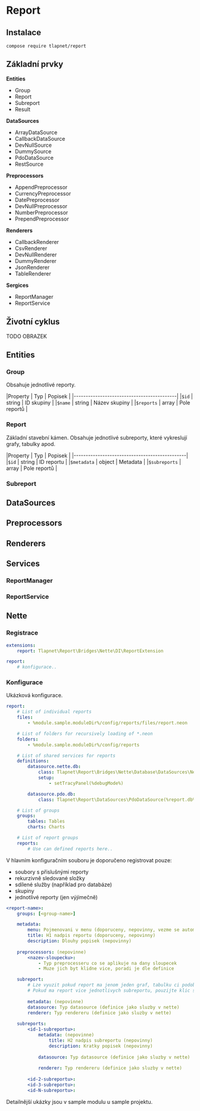 # Report

## Instalace

```
compose require tlapnet/report
```

## Základní prvky

**Entities**
- Group
- Report
- Subreport
- Result

**DataSources**
- ArrayDataSource
- CallbackDataSource
- DevNullSource
- DummySource
- PdoDataSource
- RestSource

**Preprocessors**
- AppendPreprocessor
- CurrencyPreprocessor
- DatePreprocessor
- DevNullPreprocessor
- NumberPreprocessor
- PrependPreprocessor

**Renderers**
- CallbackRenderer
- CsvRenderer
- DevNullRenderer
- DummyRenderer
- JsonRenderer
- TableRenderer

**Sergices**
- ReportManager
- ReportService

## Životní cyklus

TODO OBRAZEK

## Entities

### Group

Obsahuje jednotlivé reporty.

|Property   | Typ       | Popisek           | 
|-------------------------------------------|
|`$id`      | string    | ID skupiny        |
|`$name`    | string    | Název skupiny     |
|`$reports` | array     | Pole reportů      |

### Report

Základní stavební kámen. Obsahuje jednotlivé subreporty, které vykreslují 
grafy, tabulky apod.

|Property       | Typ       | Popisek           | 
|-----------------------------------------------|
|`$id`          | string    | ID reportu        |
|`$metadata`    | object    | Metadata          |
|`$subreports`  | array     | Pole reportů      |

### Subreport

## DataSources

## Preprocessors

## Renderers

## Services

### ReportManager

### ReportService

## Nette

### Registrace

```yaml
extensions:
    report: Tlapnet\Report\Bridges\Nette\DI\ReportExtension
```

```yaml
report:
    # konfigurace..
```

### Konfigurace

Ukázková konfigurace.

```yaml
report:
	# List of individual reports
	files:
		- %module.sample.moduleDir%/config/reports/files/report.neon

	# List of folders for recursively loading of *.neon
	folders:
		- %module.sample.moduleDir%/config/reports

	# List of shared services for reports
	definitions:
		datasource.nette.db:
			class: Tlapnet\Report\Bridges\Nette\Database\DataSources\NetteDatabaseDataSource(%report.db%)
			setup:
				- setTracyPanel(%debugMode%)

		datasource.pdo.db:
			class: Tlapnet\Report\DataSources\PdoDataSource(%report.db%)

	# List of groups
	groups:
		tables: Tables
		charts: Charts

	# List of report groups
	reports:
		# Use can defined reports here..
```

V hlavním konfiguračním souboru je doporučeno registrovat pouze:

- soubory s přislušnými reporty
- rekurzivně sledované složky
- sdílené služby (například pro databáze)
- skupiny
- jednotlivé reporty (jen výjímečně)

```yaml
<report-name>:
	groups: [<group-name>]

	metadata:
		menu: Pojmenovani v menu (doporuceny, nepovinny, vezme se automaticky z nazvu reportu)
        title: H1 nadpis reportu (doporuceny, nepovinny)
        description: Dlouhy popisek (nepovinny)
        
    preprocessors: (nepovinne)
        <nazev-sloupecku>:
            - Typ preprocesseru co se aplikuje na dany sloupecek
            - Muze jich byt klidne vice, poradi je dle definice

    subreport:
        # Lze vyuzit pokud report ma jenom jeden graf, tabulku ci podobne
        # Pokud ma report vice jednotlivych subreportu, pouzijte klic subreports
        
        metadata: (nepovinne)
        datasource: Typ datasource (definice jako sluzby v nette)
        renderer: Typ rendereru (definice jako sluzby v nette)
        
	subreports:
		<id-1-subreportu>:
		    metadata: (nepovinne)
		        title: H2 nadpis subreportu (nepovinny)
		        description: Kratky popisek (nepovinny)
		        
			datasource: Typ datasource (definice jako sluzby v nette)
			
			renderer: Typ rendereru (definice jako sluzby v nette)
			
		<id-2-subreportu>:
		<id-3-subreportu>:
		<id-N-subreportu>:

```

Detailnější ukázky jsou v sample modulu u sample projektu.
